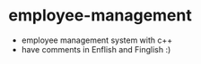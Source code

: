 # employee-management
+ employee management system with c++
+ have comments in Enflish and Finglish :)

